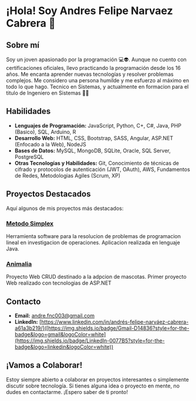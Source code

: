# ¡Hola! Soy Andres Felipe Narvaez Cabrera 👋

## Sobre mí

Soy un joven apasionado por la programación 💻👽. Aunque no cuento con certificaciones oficiales, llevo practicando la programación desde los 16 años. Me encanta aprender nuevas tecnologías y resolver problemas complejos. Me considero una persona humilde y me esfuerzo al máximo en todo lo que hago.
Tecnico en Sistemas, y actualmente en formacion para el titulo de Ingeniero en Sistemas 🏁✨

## Habilidades

- **Lenguajes de Programación:** JavaScript, Python, C+, C#, Java, PHP (Basico), SQL, Arduino, R 
- **Desarrollo Web:** HTML, CSS, Bootstrap, SASS, Angular, ASP.NET (Enfocado a la Web), NodeJS
- **Bases de Datos:** MySQL, MongoDB, SQLite, Oracle, SQL Server, PostgreSQL
- **Otras Tecnologías y Habilidades:** Git,  Conocimiento de técnicas de cifrado y protocolos de autenticación (JWT, OAuth), AWS, Fundamentos de Redes, Metodologias Agiles (Scrum, XP)

## Proyectos Destacados

Aquí algunos de mis proyectos más destacados:

### [Metodo Simplex](https://github.com/andres003/ProyectoMetodoSimplex)

Herramienta software para la resolucion de problemas de programacion lineal en investigacion de operaciones.
Aplicacion realizada en lenguaje Java.

### [Animalia](https://github.com/andres003/AnimaliaV2)

Proyecto Web CRUD destinado a la adpcion de mascotas.
Primer proyecto Web realizado con tecnologias de ASP.NET

## Contacto

- **Email:** [andre.fnc003@gmail.com](https://img.shields.io/badge/Gmail-D14836?style=for-the-badge&logo=gmail&logoColor=white)
- **LinkedIn:** [https://www.linkedin.com/in/andrés-felipe-narváez-cabrera-a61a3b219/]([https://img.shields.io/badge/Gmail-D14836?style=for-the-badge&logo=gmail&logoColor=white](https://img.shields.io/badge/LinkedIn-0077B5?style=for-the-badge&logo=linkedin&logoColor=white))

## ¡Vamos a Colaborar!

Estoy siempre abierto a colaborar en proyectos interesantes o simplemente discutir sobre tecnología. Si tienes alguna idea o proyecto en mente, no dudes en contactarme. ¡Espero saber de ti pronto!


<!--
**andres003/andres003** is a ✨ _special_ ✨ repository because its `README.md` (this file) appears on your GitHub profile.

Here are some ideas to get you started:

- 🔭 I’m currently working on ...
- 🌱 I’m currently learning ...
- 👯 I’m looking to collaborate on ...
- 🤔 I’m looking for help with ...
- 💬 Ask me about ...
- 📫 How to reach me: ...
- 😄 Pronouns: ...
- ⚡ Fun fact: ...
-->
